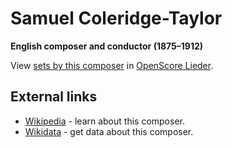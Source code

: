 
# Samuel Coleridge-Taylor

__English composer and conductor (1875–1912)__

View [sets by this composer] in [OpenScore Lieder].

[sets by this composer]: https://musescore.com/openscore-lieder-corpus/sets?order=title&text=Coleridge-Taylor,+Samuel
[OpenScore Lieder]: https://musescore.com/openscore-lieder-corpus

## External links

- [Wikipedia] - learn about this composer.
- [Wikidata] - get data about this composer.

[Wikipedia]: https://en.wikipedia.org/wiki/Samuel_Coleridge-Taylor
[Wikidata]: https://www.wikidata.org/wiki/Q739229

